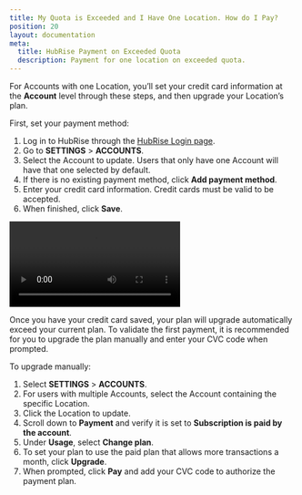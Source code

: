 ```yaml
---
title: My Quota is Exceeded and I Have One Location. How do I Pay?
position: 20
layout: documentation
meta:
  title: HubRise Payment on Exceeded Quota
  description: Payment for one location on exceeded quota.
---
```


For Accounts with one Location, you’ll set your credit card information at the **Account** level through these steps, and then upgrade your Location’s plan.

First, set your payment method:

1. Log in to HubRise through the [HubRise Login page](https://manager.hubrise.com/login).
2. Go to **SETTINGS** > **ACCOUNTS**.
3. Select the Account to update. Users that only have one Account will have that one selected by default.
4. If there is no existing payment method, click **Add payment method**.
5. Enter your credit card information. Credit cards must be valid to be accepted.
6. When finished, click **Save**.

<video controls title="Add payment type">
  <source src="../../images/040-en-settings-payment-add-payment-type.webm" type="video/webm"/>
</video>

Once you have your credit card saved, your plan will upgrade automatically exceed your current plan. To validate the first payment, it is recommended for you to upgrade the plan manually and enter your CVC code when prompted.

To upgrade manually:

1. Select **SETTINGS** > **ACCOUNTS**.
2. For users with multiple Accounts, select the Account containing the specific Location.
3. Click the Location to update.
4. Scroll down to **Payment** and verify it is set to **Subscription is paid by the account**.
5. Under **Usage**, select **Change plan**.
6. To set your plan to use the paid plan that allows more transactions a month, click **Upgrade**.
7. When prompted, click **Pay** and add your CVC code to authorize the payment plan.

